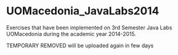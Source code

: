 # UOMacedonia_JavaLabs2014
Exercises that have been implemented on 3rd Semester Java Labs UOMacedonia during the academic year 2014-2015.

TEMPORARY REMOVED
will be uploaded again in few days
